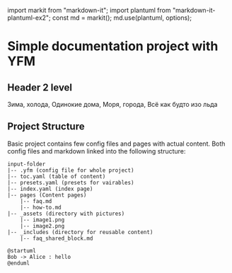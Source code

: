 import markit from "markdown-it";
import plantuml from "markdown-it-plantuml-ex2";
const md = markit();
md.use(plantuml, options);

# Simple documentation project with YFM
## Header 2 level
Зима, холода, 
Одинокие дома,
Моря, города, 
Всё как будто изо льда


## Project Structure
Basic project contains few config files and pages with actual content. Both config files and markdown linked into the following structure:


```
input-folder
|-- .yfm (config file for whole project)
|-- toc.yaml (table of content)
|-- presets.yaml (presets for vairables)
|-- index.yaml (index page)
|-- pages (Content pages)
    |-- faq.md
    |-- how-to.md
|-- _assets (directory with pictures)
    |-- image1.png
    |-- image2.png
|-- _includes (directory for reusable content)
    |-- faq_shared_block.md
```


```plantuml
@startuml
Bob -> Alice : hello
@enduml
```
